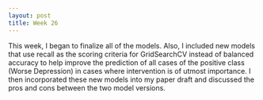 ```yaml
---
layout: post
title: Week 26
---
```


This week, I began to finalize all of the models. Also, I included new models that use recall as the scoring criteria for GridSearchCV instead of balanced accuracy to help improve the prediction of all cases of the positive class (Worse Depression) in cases where intervention is of utmost importance. I then incorporated these new models into my paper draft and discussed the pros and cons between the two model versions. 
